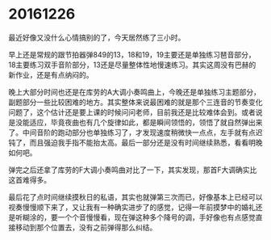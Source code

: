 # 20161226

最近好像又没什么心情搞别的了，今天居然练了三小时。

早上还是常规的跟节拍器弹849的13，18和19，19主要还是单独练习琶音部分，18主要练习双手音阶部分，13还是尽量整体性地慢速练习。其实这周没有巴赫的新作业，还是有点纳闷的。

晚上大部分时间也还是在库劳的A大调小奏鸣曲上，今晚还是单独练习主题部分，副题部分一些比较困难的地方。其实整体来说最困难的就是那个三连音的节奏变化问题了，这个估计还是要上课的时候问问老师，目前我还是比较难体会到。或者说是没能适应，毕竟夜曲也有几个旋律如此，都是瞬间领悟的，领悟了就自然弹出来了。中间音阶的跑动部分也单独练习了，才发现速度稍微快一点点，左手就有点迟钝了，而且强迫我手指不能抬太高。最后一部分还是没有时间继续熟悉，看看明晚如何吧。

弹完之后还拿了库劳的F大调小奏鸣曲对比了一下，其实发现，那首F大调确实比这首难得多。

最后花了点时间继续摸秋日的私语，其实也就弹第三次而已，好像基本上已经可以视奏慢慢顺下来了，又让我有一种确实进步了的感觉，记得一年前摸梦中的婚礼还是听糊涂的，要一个个音慢慢看，现在弹这种多个降号的调，手好像也有点感觉直接移动到那个位置去，没有之前弹得那么纠结。
